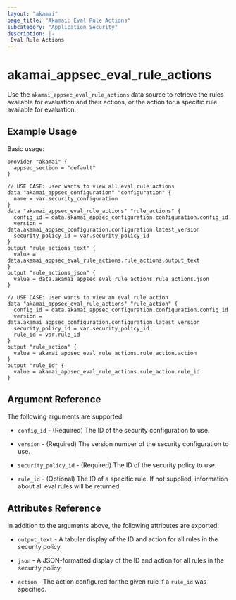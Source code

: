 ```yaml
---
layout: "akamai"
page_title: "Akamai: Eval Rule Actions"
subcategory: "Application Security"
description: |-
 Eval Rule Actions
---
```


# akamai_appsec_eval_rule_actions

Use the `akamai_appsec_eval_rule_actions` data source to retrieve the rules available for evaluation and their actions, or the action for a specific rule available for evaluation.

## Example Usage

Basic usage:

```hcl
provider "akamai" {
  appsec_section = "default"
}

// USE CASE: user wants to view all eval rule actions
data "akamai_appsec_configuration" "configuration" {
  name = var.security_configuration
}
data "akamai_appsec_eval_rule_actions" "rule_actions" {
  config_id = data.akamai_appsec_configuration.configuration.config_id
  version = data.akamai_appsec_configuration.configuration.latest_version
  security_policy_id = var.security_policy_id
}
output "rule_actions_text" {
  value = data.akamai_appsec_eval_rule_actions.rule_actions.output_text
}
output "rule_actions_json" {
  value = data.akamai_appsec_eval_rule_actions.rule_actions.json
}

// USE CASE: user wants to view an eval rule action
data "akamai_appsec_eval_rule_actions" "rule_action" {
  config_id = data.akamai_appsec_configuration.configuration.config_id
  version = data.akamai_appsec_configuration.configuration.latest_version
  security_policy_id = var.security_policy_id
  rule_id = var.rule_id
}
output "rule_action" {
  value = akamai_appsec_eval_rule_actions.rule_action.action
}
output "rule_id" {
  value = akamai_appsec_eval_rule_actions.rule_action.rule_id
}
```

## Argument Reference

The following arguments are supported:

* `config_id` - (Required) The ID of the security configuration to use.

* `version` - (Required) The version number of the security configuration to use.

* `security_policy_id` - (Required) The ID of the security policy to use.

* `rule_id` - (Optional) The ID of a specific rule. If not supplied, information about all eval rules will be returned.

## Attributes Reference

In addition to the arguments above, the following attributes are exported:

* `output_text` - A tabular display of the ID and action for all rules in the security policy.

* `json` - A JSON-formatted display of the ID and action for all rules in the security policy.

* `action` - The action configured for the given rule if a `rule_id` was specified.

